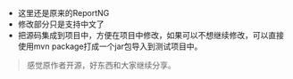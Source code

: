  - 这里还是原来的ReportNG
 - 修改部分只是支持中文了
 - 把源码集成到项目中，方便在项目中修改，如果可以不想继续修改，可以直接使用mvn package打成一个jar包导入到测试项目中。

>感觉原作者开源，好东西和大家继续分享。